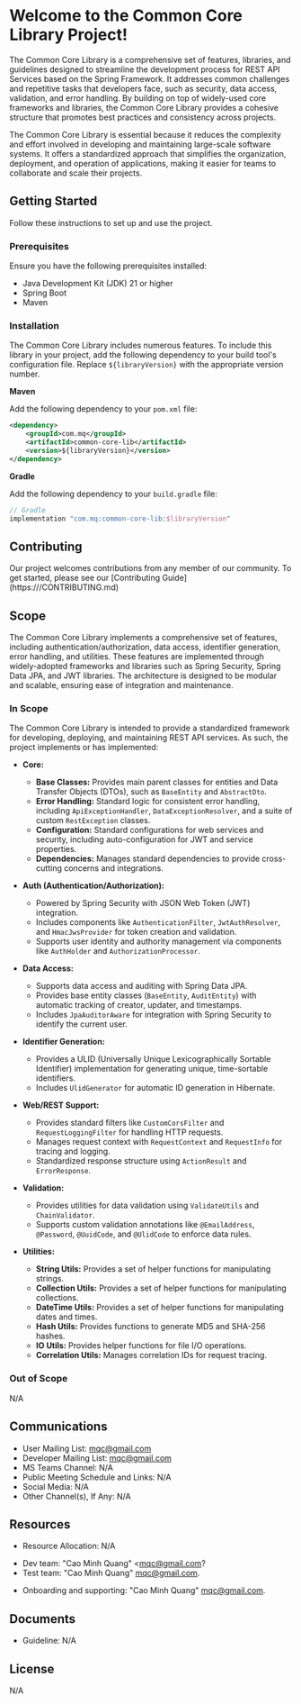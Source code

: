 # Welcome to the Common Core Library Project!

The Common Core Library is a comprehensive set of features, libraries, and guidelines designed to streamline the development process for REST API Services based on the Spring Framework. It addresses common challenges and repetitive tasks that developers face, such as security, data access, validation, and error handling. By building on top of widely-used core frameworks and libraries, the Common Core Library provides a cohesive structure that promotes best practices and consistency across projects.

The Common Core Library is essential because it reduces the complexity and effort involved in developing and maintaining large-scale software systems. It offers a standardized approach that simplifies the organization, deployment, and operation of applications, making it easier for teams to collaborate and scale their projects.

## Getting Started

Follow these instructions to set up and use the project.

### Prerequisites

Ensure you have the following prerequisites installed:

* Java Development Kit (JDK) 21 or higher
* Spring Boot
* Maven

### Installation

The Common Core Library includes numerous features. To include this library in your project, add the following dependency to your build tool's configuration file. Replace `${libraryVersion}` with the appropriate version number.

**Maven**

Add the following dependency to your `pom.xml` file:

```xml
<dependency>
    <groupId>com.mq</groupId>
    <artifactId>common-core-lib</artifactId>
    <version>${libraryVersion}</version>
</dependency>
````

**Gradle**

Add the following dependency to your `build.gradle` file:

```groovy
// Gradle
implementation "com.mq:common-core-lib:$libraryVersion"
```

## Contributing

Our project welcomes contributions from any member of our community. To get started, please see our [Contributing Guide] (https://<link>/CONTRIBUTING.md)


## Scope

The Common Core Library implements a comprehensive set of features, including authentication/authorization, data access, identifier generation, error handling, and utilities. These features are implemented through widely-adopted frameworks and libraries such as Spring Security, Spring Data JPA, and JWT libraries. The architecture is designed to be modular and scalable, ensuring ease of integration and maintenance.

### In Scope

The Common Core Library is intended to provide a standardized framework for developing, deploying, and maintaining REST API services. As such, the project implements or has implemented:

  * **Core:**

      * **Base Classes:** Provides main parent classes for entities and Data Transfer Objects (DTOs), such as `BaseEntity` and `AbstractDto`.
      * **Error Handling:** Standard logic for consistent error handling, including `ApiExceptionHandler`, `DataExceptionResolver`, and a suite of custom `RestException` classes.
      * **Configuration:** Standard configurations for web services and security, including auto-configuration for JWT and service properties.
      * **Dependencies:** Manages standard dependencies to provide cross-cutting concerns and integrations.

  * **Auth (Authentication/Authorization):**

      * Powered by Spring Security with JSON Web Token (JWT) integration.
      * Includes components like `AuthenticationFilter`, `JwtAuthResolver`, and `HmacJwsProvider` for token creation and validation.
      * Supports user identity and authority management via components like `AuthHolder` and `AuthorizationProcessor`.

  * **Data Access:**

      * Supports data access and auditing with Spring Data JPA.
      * Provides base entity classes (`BaseEntity`, `AuditEntity`) with automatic tracking of creator, updater, and timestamps.
      * Includes `JpaAuditorAware` for integration with Spring Security to identify the current user.

  * **Identifier Generation:**

      * Provides a ULID (Universally Unique Lexicographically Sortable Identifier) implementation for generating unique, time-sortable identifiers.
      * Includes `UlidGenerator` for automatic ID generation in Hibernate.

  * **Web/REST Support:**

      * Provides standard filters like `CustomCorsFilter` and `RequestLoggingFilter` for handling HTTP requests.
      * Manages request context with `RequestContext` and `RequestInfo` for tracing and logging.
      * Standardized response structure using `ActionResult` and `ErrorResponse`.

  * **Validation:**

      * Provides utilities for data validation using `ValidateUtils` and `ChainValidator`.
      * Supports custom validation annotations like `@EmailAddress`, `@Password`, `@UuidCode`, and `@UlidCode` to enforce data rules.

  * **Utilities:**

      * **String Utils:** Provides a set of helper functions for manipulating strings.
      * **Collection Utils:** Provides a set of helper functions for manipulating collections.
      * **DateTime Utils:** Provides a set of helper functions for manipulating dates and times.
      * **Hash Utils:** Provides functions to generate MD5 and SHA-256 hashes.
      * **IO Utils:** Provides helper functions for file I/O operations.
      * **Correlation Utils:** Manages correlation IDs for request tracing.

### Out of Scope

N/A

## Communications

  * User Mailing List: mqc@gmail.com
  * Developer Mailing List: mqc@gmail.com
  * MS Teams Channel: N/A
  * Public Meeting Schedule and Links: N/A
  * Social Media: N/A
  * Other Channel(s), If Any: N/A

## Resources

  * Resource Allocation: N/A
  - Dev team: "Cao Minh Quang" <mqc@gmail.com?
  - Test team: "Cao Minh Quang" <mqc@gmail.com>.
  * Onboarding and supporting: "Cao Minh Quang" <mqc@gmail.com>.

## Documents

  * Guideline: N/A

## License
N/A
